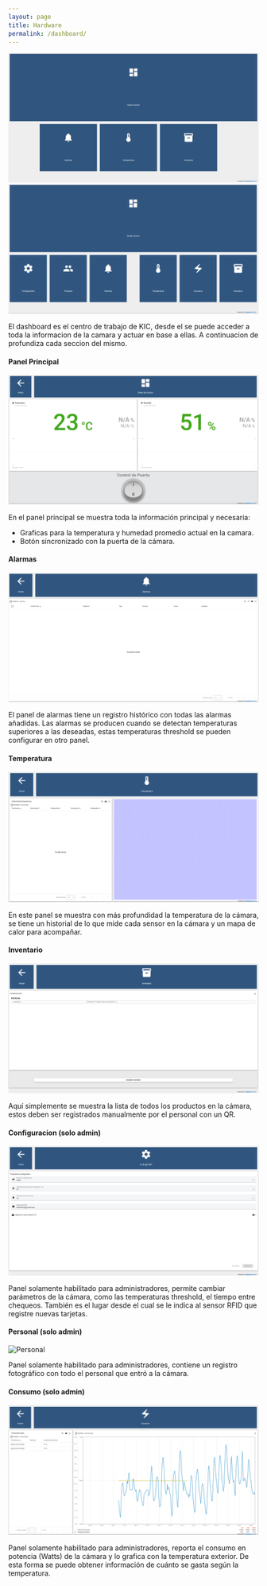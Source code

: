 ```yaml
---
layout: page
title: Hardware
permalink: /dashboard/
---
```


![Dashboard](https://raw.githubusercontent.com/SisCom-PI2-2023-2/proyecto-keep-it-cool/main/docs/assets/Dashboard.jpg)
![Dashboard](https://raw.githubusercontent.com/SisCom-PI2-2023-2/proyecto-keep-it-cool/main/docs/assets/Dashboard%20(admin).PNG)

El dashboard es el centro de trabajo de KIC, desde el se puede acceder a toda la informacion de la camara y actuar en base a ellas. A continuacion de profundiza cada seccion del mismo.

####  Panel Principal

![Panel Principal](https://raw.githubusercontent.com/SisCom-PI2-2023-2/proyecto-keep-it-cool/main/docs/assets/Panel%20de%20Control.PNG)

En el panel principal se muestra toda la información principal y necesaria:

* Graficas para la temperatura y humedad promedio actual en la camara.
* Botón sincronizado con la puerta de la cámara.

#### Alarmas

![Alarmas](https://raw.githubusercontent.com/SisCom-PI2-2023-2/proyecto-keep-it-cool/main/docs/assets/Alarmas.png)

El panel de alarmas tiene un registro histórico con todas las alarmas añadidas. Las alarmas se producen cuando se detectan temperaturas superiores a las deseadas, estas temperaturas threshold se pueden configurar en otro panel.

#### Temperatura

![Temperatura](https://raw.githubusercontent.com/SisCom-PI2-2023-2/proyecto-keep-it-cool/main/docs/assets/Temperatura.png)

En este panel se muestra con más profundidad la temperatura de la cámara, se tiene un historial de lo que mide cada sensor en la cámara y un mapa de calor para acompañar.

#### Inventario

![Inventario](https://raw.githubusercontent.com/SisCom-PI2-2023-2/proyecto-keep-it-cool/main/docs/assets/Inventario.png)

Aquí simplemente se muestra la lista de todos los productos en la cámara, estos deben ser registrados manualmente por el personal con un QR.

#### Configuracion (solo admin)

![Configuración](https://raw.githubusercontent.com/SisCom-PI2-2023-2/proyecto-keep-it-cool/main/docs/assets/Configuracion.png)

Panel solamente habilitado para administradores, permite cambiar parámetros de la cámara, como las temperaturas threshold, el tiempo entre chequeos. También es el lugar desde el cual se le indica al sensor RFID que registre nuevas tarjetas.

#### Personal (solo admin)

![Personal](img.png)

Panel solamente habilitado para administradores, contiene un registro fotográfico con todo el personal que entró a la cámara.

#### Consumo (solo admin)

![Consumo](https://raw.githubusercontent.com/SisCom-PI2-2023-2/proyecto-keep-it-cool/main/docs/assets/Consumo.png)

Panel solamente habilitado para administradores, reporta el consumo en potencia (Watts) de la cámara y lo grafica con la temperatura exterior. De esta forma se puede obtener información de cuánto se gasta según la temperatura.
